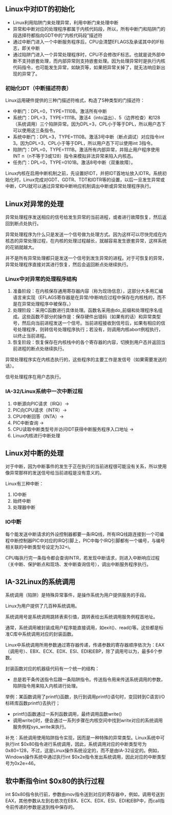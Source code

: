 ## Linux中对IDT的初始化

- Linux利用陷阱门来处理异常，利用中断门来处理中断
- 异常和中断对应的处理程序都属于内核代码段，所以，所有中断门和陷阱门的段选择符都指向GDT中的“内核代码段”描述符
- 通过中断门进入一个中断服务程序后，CPU会清楚EFLAGS及承诺其中的IF标志，即关中断
- 通过陷阱门进入一个异常处理程序时，CPU不会修改IF标志。也就是说外部中断不支持嵌套处理，而内部异常则支持嵌套处理。因为处理异常时是执行内核代码指令，也可能发生异常，如缺页等，如果把异常关掉了，就无法响应新出现的异常了。

### 初始化IDT（中断描述符表）

Linux运用硬件提供的三种门描述符格式，构造了5种类型的门描述符：

- 中断门：DPL=0，TYPE=1110B。激活所有中断
- 系统门：DPL=3，TYPE=1111B。激活4（into溢出）、5（边界检查）和128（系统调用）三个陷阱异常。因为DPL=3，CPL小于等于DPL，所以用户态下可以使用这三条指令。
- 系统中断门：DPL=3，TYPE=1110B。激活3号中断（断点调试）对应指令int 3。因为DPL=3，CPL小于等于DPL，所以用户态下可以使用int 3指令。
- 陷阱门：DPL=0，TYPE=1111B。激活所有内部异常，并阻止用户程序使用INT n（n不等于3或128）指令来模拟非法异常来陷入内核态。
- 任务门：DPL=0，TYPE=0101B。激活8号中断（双重故障）。

Linux内核在启用中断机制之前，先设置好IDT，并把IDT首地址放入IDTR。系统初始化时，Linux完成对GDT、GDTR、TDT和IDTR等的设置，以后一旦发生异常或中断，CPU就可以通过异常和中断响应机制调出中断或异常处理程序执行。

## Linux对异常的处理

异常处理程序发送相应的信号给发生异常的当前进程，或者进行故障恢复，然后返回到断点处执行。

异常处理程序为什么只是发送一个信号做为处理方式。因为这样可以尽快完成在内核态的异常处理过程，在内核的处理过程越长，就越容易发生嵌套异常，这样系统的花销就越大。

并不是所有异常处理都只是发送一个信号到发生异常的进程。对于可恢复的异常，异常处理程序直接对其进行恢复，然后会返回断点处继续执行。

### Linux中对异常的处理程序结构

1. 准备阶段：在内核保存通用寄存器内容（称为现场信息），这部分大多用汇编语言来实现（EFLAGS寄存器是在异常/中断响应过程中保存在内核栈的，而不是在异常处理程序中被保存。）
2. 处理阶段：采用C函数进行具体处理。函数名采用由do_前缀和处理程序名组成。这些函数不部分的操作是：保存硬件出错码（如果有的话）和异常类型号，然后向当前进程发送一个信号。当前进程接收到信号后，如果有相应的信号处理程序，则转信号处理程序执行；若没有，则调用内核abort例程执行，以终止当前进程。
3. 恢复阶段：恢复保存在内核栈中的各个寄存器的内容，切换到用户态并返回当前进程的断点处继续执行。

异常处理程序实在内核态执行的，这些程序的主要工作是发信号（如果需要发送的话）。

信号处理程序在用户态执行。

### IA-32/Linux系统中一次中断过程

1. 中断源向PIC请求（IRQi）→ 
2. PIC向CPU请求（INTR）→ 
3. CPU中断回答（INTA）→ 
4. PIC中断查询 →
5. CPU读取中断类型号并访问IDT获得中断服务程序入口地址 → 
6. Linux内核进行中断处理

## Linux对中断的处理

对于中断，因为中断事件的发生于正在执行的当前进程很可能没有关系，所以使用像异常那样的发送信号给当前进程是没有意义的。

Linux有三种中断：

1. IO中断
2. 始终中断
3. 处理器中断

###  IO中断

每个能发送中断请求的外设控制器都要一条IRQ线，所有IRQ线路连接到一个可编程中断控制器PIC中对应的IRQ引脚上，PIC中每个IRQ引脚都有一个编号，与编号相关联的中断类型号设定为32+i。

CPU每执行完一条指令都会查询INTR，若发现中断请求，则进入中断响应过程（关中断、保护断点和现场、发中断查询信号），调出中断服务程序执行。



## IA-32Linux的系统调用

系统调用（陷阱）是特殊异常事件，是操作系统为用户提供服务的手段。

Linux为用户提供了几百种系统调用。

系统调用号是系统调用跳转表索引值，跳转表给出系统调用服务例程首地址。

通常，系统调用被封装成用户程序能直接调用，如exit()、read()等。这些都是标准C库中系统调用对应的封装函数。

Linux中系统调用所用参数通过寄存器传递，传递参数的寄存器顺序依次为：EAX（调用号）、EBX、ECX、EDX、ESI、EDI和EBP，除了调用号以为，最多6个参数。

封装函数对应的机器级代码有一个统一的结构：

- 总是若干条传送指令后跟一条陷阱指令。传送指令用来传送系统调用的参数，陷阱指令用来陷入内核进行处理。

举例：某函数调用了printf()函数，执行到调用printf()语句时，变回转到C语言I/O标砖库函数printf()去执行；

- printf()函数通过一系列函数调用，最终调用函数write()
- 调用write()时，便会通过一系列步骤在内核空间中找到write对应的系统调用服务例程sys_write来执行。

补充：系统调用使用陷阱指令实现，因而是一种特殊的异常类型。Linux系统中可执行int $0x80指令进行系统调用，因此，系统调用对应的中断类型号为0x80=128，不过，这是Linux操作系统设定的，而不是由IA-32设定的。例如，Windows操作系统中通过执行int $0x2e指令发出系统调用，因此对应的中断类型号为0x2e=46。

## 软中断指令int $0x80的执行过程

int $0x80指令执行前，参数由mov指令送到对应的寄存器中，例如，调用号送到EAX，其他参数从左到右依次在EBX、ECX、EDX、ESI、EDI和EBP中，而call指令前传递的参数是送到栈中保存的。

